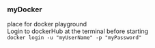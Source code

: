 ### myDocker  
place for docker playground  
Login to dockerHub at the terminal before starting  
    ```docker login -u "myUserName" -p "myPassword"```